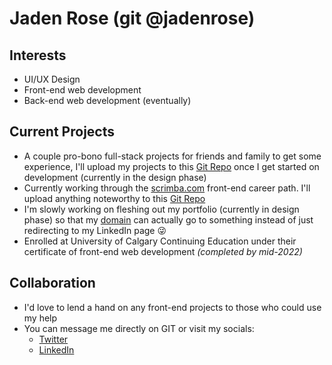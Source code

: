 # Jaden Rose (git @jadenrose)

## Interests
* UI/UX Design
* Front-end web development
* Back-end web development (eventually)

## Current Projects
* A couple pro-bono full-stack projects for friends and family to get some experience, I'll upload my projects to this [Git Repo](https://github.com/jadenrose/full-stack-projects) once I get started on development (currently in the design phase)
* Currently working through the [scrimba.com](https://scrimba.com/) front-end career path. I'll upload anything noteworthy to this [Git Repo](https://github.com/jadenrose/scrimba-projects)
* I'm slowly working on fleshing out my portfolio (currently in design phase) so that my [domain](https://www.rosewaterdesigns.ca) can actually go to something instead of just redirecting to my LinkedIn page 😜
* Enrolled at University of Calgary Continuing Education under their certificate of front-end web development *(completed by mid-2022)*

## Collaboration
* I'd love to lend a hand on any front-end projects to those who could use my help
* You can message me directly on GIT or visit my socials:
  * [Twitter](https://twitter.com/jadenrrosedev)
  * [LinkedIn](https://www.linkedin.com/in/jaden-rose-974770218/)
